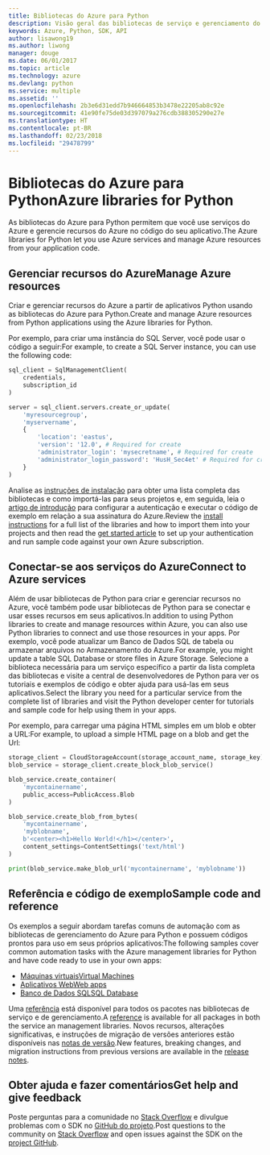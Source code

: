 ```yaml
---
title: Bibliotecas do Azure para Python
description: Visão geral das bibliotecas de serviço e gerenciamento do Azure para Python
keywords: Azure, Python, SDK, API
author: lisawong19
ms.author: liwong
manager: douge
ms.date: 06/01/2017
ms.topic: article
ms.technology: azure
ms.devlang: python
ms.service: multiple
ms.assetid: ''
ms.openlocfilehash: 2b3e6d31edd7b946664853b3478e22205ab8c92e
ms.sourcegitcommit: 41e90fe75de03d397079a276cdb388305290e27e
ms.translationtype: HT
ms.contentlocale: pt-BR
ms.lasthandoff: 02/23/2018
ms.locfileid: "29478799"
---
```

# <a name="azure-libraries-for-python"></a><span data-ttu-id="394b2-104">Bibliotecas do Azure para Python</span><span class="sxs-lookup"><span data-stu-id="394b2-104">Azure libraries for Python</span></span>

<span data-ttu-id="394b2-105">As bibliotecas do Azure para Python permitem que você use serviços do Azure e gerencie recursos do Azure no código do seu aplicativo.</span><span class="sxs-lookup"><span data-stu-id="394b2-105">The Azure libraries for Python let you use Azure services and manage Azure resources from your application code.</span></span> 

## <a name="manage-azure-resources"></a><span data-ttu-id="394b2-106">Gerenciar recursos do Azure</span><span class="sxs-lookup"><span data-stu-id="394b2-106">Manage Azure resources</span></span>

<span data-ttu-id="394b2-107">Criar e gerenciar recursos do Azure a partir de aplicativos Python usando as bibliotecas do Azure para Python.</span><span class="sxs-lookup"><span data-stu-id="394b2-107">Create and manage Azure resources from Python applications using the Azure libraries for Python.</span></span>

<span data-ttu-id="394b2-108">Por exemplo, para criar uma instância do SQL Server, você pode usar o código a seguir:</span><span class="sxs-lookup"><span data-stu-id="394b2-108">For example, to create a SQL Server instance, you can use the following code:</span></span>

```python
sql_client = SqlManagementClient(
    credentials,
    subscription_id
)

server = sql_client.servers.create_or_update(
    'myresourcegroup',
    'myservername',
    {
        'location': 'eastus',
        'version': '12.0', # Required for create
        'administrator_login': 'mysecretname', # Required for create
        'administrator_login_password': 'HusH_Sec4et' # Required for create
    }
)
```

<span data-ttu-id="394b2-109">Analise as [instruções de instalação](python-sdk-azure-install.md) para obter uma lista completa das bibliotecas e como importá-las para seus projetos e, em seguida, leia o [artigo de introdução](python-sdk-azure-get-started.yml) para configurar a autenticação e executar o código de exemplo em relação a sua assinatura do Azure.</span><span class="sxs-lookup"><span data-stu-id="394b2-109">Review the [install instructions](python-sdk-azure-install.md) for a full list of the libraries and how to import them into your projects and then read the [get started article](python-sdk-azure-get-started.yml) to set up your authentication and run sample code against your own Azure subscription.</span></span>

## <a name="connect-to-azure-services"></a><span data-ttu-id="394b2-110">Conectar-se aos serviços do Azure</span><span class="sxs-lookup"><span data-stu-id="394b2-110">Connect to Azure services</span></span>

<span data-ttu-id="394b2-111">Além de usar bibliotecas de Python para criar e gerenciar recursos no Azure, você também pode usar bibliotecas de Python para se conectar e usar esses recursos em seus aplicativos.</span><span class="sxs-lookup"><span data-stu-id="394b2-111">In addition to using Python libraries to create and manage resources within Azure, you can also use Python libraries to connect and use those resources in your apps.</span></span> <span data-ttu-id="394b2-112">Por exemplo, você pode atualizar um Banco de Dados SQL de tabela ou armazenar arquivos no Armazenamento do Azure.</span><span class="sxs-lookup"><span data-stu-id="394b2-112">For example, you might update a table SQL Database or store files in Azure Storage.</span></span> <span data-ttu-id="394b2-113">Selecione a biblioteca necessária para um serviço específico a partir da lista completa das bibliotecas e visite a central de desenvolvedores de Python para ver os tutoriais e exemplos de código e obter ajuda para usá-las em seus aplicativos.</span><span class="sxs-lookup"><span data-stu-id="394b2-113">Select the library you need for a particular service from the complete list of libraries and visit the Python developer center for tutorials and sample code for help using them in your apps.</span></span>

<span data-ttu-id="394b2-114">Por exemplo, para carregar uma página HTML simples em um blob e obter a URL:</span><span class="sxs-lookup"><span data-stu-id="394b2-114">For example, to upload a simple HTML page on a blob and get the Url:</span></span>

```python
storage_client = CloudStorageAccount(storage_account_name, storage_key)
blob_service = storage_client.create_block_blob_service()

blob_service.create_container(
    'mycontainername',
    public_access=PublicAccess.Blob
)

blob_service.create_blob_from_bytes(
    'mycontainername',
    'myblobname',
    b'<center><h1>Hello World!</h1></center>',
    content_settings=ContentSettings('text/html')
)

print(blob_service.make_blob_url('mycontainername', 'myblobname'))
```

## <a name="sample-code-and-reference"></a><span data-ttu-id="394b2-115">Referência e código de exemplo</span><span class="sxs-lookup"><span data-stu-id="394b2-115">Sample code and reference</span></span>
<span data-ttu-id="394b2-116">Os exemplos a seguir abordam tarefas comuns de automação com as bibliotecas de gerenciamento do Azure para Python e possuem códigos prontos para uso em seus próprios aplicativos:</span><span class="sxs-lookup"><span data-stu-id="394b2-116">The following samples cover common automation tasks with the Azure management libraries for Python and have code ready to use in your own apps:</span></span>
- [<span data-ttu-id="394b2-117">Máquinas virtuais</span><span class="sxs-lookup"><span data-stu-id="394b2-117">Virtual Machines</span></span>](python-sdk-azure-virtual-machine-samples.md)
- [<span data-ttu-id="394b2-118">Aplicativos Web</span><span class="sxs-lookup"><span data-stu-id="394b2-118">Web apps</span></span>](python-sdk-azure-web-apps-samples.md)
- [<span data-ttu-id="394b2-119">Banco de Dados SQL</span><span class="sxs-lookup"><span data-stu-id="394b2-119">SQL Database</span></span>](python-sdk-azure-sql-database-samples.md)

<span data-ttu-id="394b2-120">Uma [referência](/python/api/overview/azure) está disponível para todos os pacotes nas bibliotecas de serviço e de gerenciamento.</span><span class="sxs-lookup"><span data-stu-id="394b2-120">A [reference](/python/api/overview/azure) is available for all packages in both the service an management libraries.</span></span> <span data-ttu-id="394b2-121">Novos recursos, alterações significativas, e instruções de migração de versões anteriores estão disponíveis nas [notas de versão](python-sdk-azure-release-notes.md).</span><span class="sxs-lookup"><span data-stu-id="394b2-121">New features, breaking changes, and migration instructions from previous versions are available in the [release notes](python-sdk-azure-release-notes.md).</span></span> 

## <a name="get-help-and-give-feedback"></a><span data-ttu-id="394b2-122">Obter ajuda e fazer comentários</span><span class="sxs-lookup"><span data-stu-id="394b2-122">Get help and give feedback</span></span>

<span data-ttu-id="394b2-123">Poste perguntas para a comunidade no [Stack Overflow](http://stackoverflow.com/questions/tagged/azure-sdk-python) e divulgue problemas com o SDK no [GitHub do projeto](https://github.com/Azure/azure-sdk-for-python).</span><span class="sxs-lookup"><span data-stu-id="394b2-123">Post questions to the community on [Stack Overflow](http://stackoverflow.com/questions/tagged/azure-sdk-python) and open issues against the SDK on the [project GitHub](https://github.com/Azure/azure-sdk-for-python).</span></span>
